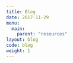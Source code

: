 ```yaml
---
title: Blog
date: 2017-11-29
menu:
  main:
    parent: "resources"
layout: blog
code: blog
weight: 1
---
```

